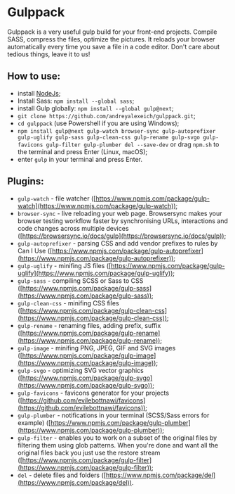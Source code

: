 # Gulppack

Gulppack is a very useful gulp build for your front-end projects. Compile SASS, compress the files, optimize the pictures. It reloads your browser automatically every time you save a file in a code editor. Don't care about tedious things, leave it to us!

## How to use:
* install [NodeJs](https://nodejs.org/en/);
* Install Sass: ```npm install --global sass```;
* install Gulp globally: ```npm install --global gulp@next```;
* ```git clone https://github.com/andreyalexeich/gulppack.git```;
* ```cd gulppack``` (use Powershell if you are using Windows);
* ```npm install gulp@next gulp-watch browser-sync gulp-autoprefixer gulp-uglify gulp-sass gulp-clean-css gulp-rename gulp-svgo gulp-favicons gulp-filter gulp-plumber del --save-dev``` or drag ```npm.sh``` to the terminal and press Enter (Linux, macOS);
* enter ```gulp``` in your terminal and press Enter.

## Plugins:
* ```gulp-watch``` - file watcher ([https://www.npmjs.com/package/gulp-watch](https://www.npmjs.com/package/gulp-watch));
* ```browser-sync``` - live reloading your web page. Browsersync makes your browser testing workflow faster by synchronising URLs, interactions and code changes across multiple devices ([https://browsersync.io/docs/gulp](https://browsersync.io/docs/gulp));
* ```gulp-autoprefixer``` - parsing CSS and add vendor prefixes to rules by Can I Use ([https://www.npmjs.com/package/gulp-autoprefixer](https://www.npmjs.com/package/gulp-autoprefixer));
* ```gulp-uglify``` - minifing JS files ([https://www.npmjs.com/package/gulp-uglify](https://www.npmjs.com/package/gulp-uglify));
* ```gulp-sass``` - compiling SCSS or Sass to CSS ([https://www.npmjs.com/package/gulp-sass](https://www.npmjs.com/package/gulp-sass));
* ```gulp-clean-css``` - minifing CSS files ([https://www.npmjs.com/package/gulp-clean-css](https://www.npmjs.com/package/gulp-clean-css));
* ```gulp-rename``` - renaming files, adding prefix, suffix ([https://www.npmjs.com/package/gulp-rename](https://www.npmjs.com/package/gulp-rename));
* ```gulp-image``` - minifing PNG, JPEG, GIF and SVG images ([https://www.npmjs.com/package/gulp-image](https://www.npmjs.com/package/gulp-image));
* ```gulp-svgo``` - optimizing SVG vector graphics ([https://www.npmjs.com/package/gulp-svgo](https://www.npmjs.com/package/gulp-svgo));
* ```gulp-favicons``` - favicons generator for your projects ([https://github.com/evilebottnawi/favicons](https://github.com/evilebottnawi/favicons));
* ```gulp-plumber``` - notifications in your terminal (SCSS/Sass errors for example) ([https://www.npmjs.com/package/gulp-plumber](https://www.npmjs.com/package/gulp-plumber));
* ```gulp-filter``` - enables you to work on a subset of the original files by filtering them using glob patterns. When you're done and want all the original files back you just use the restore stream ([https://www.npmjs.com/package/gulp-filter](https://www.npmjs.com/package/gulp-filter));
* ```del``` - delete files and folders ([https://www.npmjs.com/package/del](https://www.npmjs.com/package/del)).
